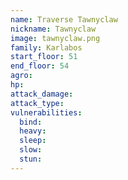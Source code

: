 ```yaml
---
name: Traverse Tawnyclaw
nickname: Tawnyclaw
image: tawnyclaw.png
family: Karlabos
start_floor: 51
end_floor: 54
agro: 
hp: 
attack_damage: 
attack_type: 
vulnerabilities:
  bind: 
  heavy: 
  sleep: 
  slow: 
  stun: 
---
```

